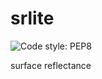 # srlite

![Code style: PEP8](https://github.com/nasa-cisto-ai/tensorflow-caney/actions/workflows/lint.yml/badge.svg)

surface reflectance
